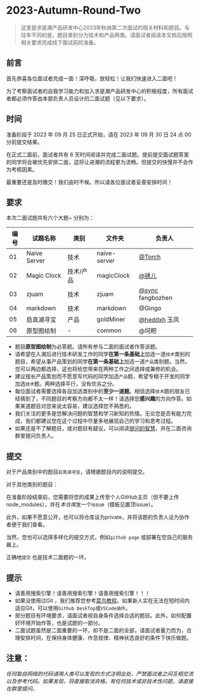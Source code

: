 # 2023-Autumn-Round-Two

> 这里是求是潮产品研发中心2023年秋纳第二次面试的相关材料和题目。与往年不同的是，题目类别分为技术和产品两类。请面试者阅读本文档后按照相关要求完成线下面试前的准备。

## 前言
首先恭喜各位面试者完成一面！深呼吸，放轻松！让我们快速进入二面吧！

为了考察面试者的自我学习能力和加入求是潮产品研发中心的积极程度，所有面试者都必须作答由本部负责人员设计的二面试题（见以下要求）。

## 时间

准备阶段于 2023 年 09 月 25 日正式开始，请在 2023 年 09 月 30 日 24 点 00 分前提交结果。

在正式二面前，面试者共有 6 天时间阅读并完成二面试题。提前提交面试题答案的同学将会被优先安排二面，这将让进潮的流程更为流畅。但提交的快慢并不会作为考核因素。

最重要还是及时缴交！我们逾时不候。所以请各位面试者妥善安排时间！

## 要求

本次二面试题共有六个大题~ 分别为：

| 编号 | 试题名称   |类别     | 文件夹    | 负责人 |
| ---- | ----------|----- | --------- | ---------------------------------------------------------- |
| 01   | Naive Server |技术| naive-server |[@Torch](https://github.com/Cillo-x) |
| 02   |Magic Clock|技术/产品|magicClock|[@锈儿](https://github.com/Winfred666) |
| 03   | zjuam |技术| zjuam | [@sync](https://github.com/sync-99) fangbozhen|
| 04   | markdown |技术| markdown | @Gingo |
| 05   | 启真湖寻宝 |产品|goldMiner| [@heddxh](https://github.com/heddxh) 玉凤 |
| 06   |原型图绘制|-|common|@坷粑 |

- 题目**原型图绘制**为必答题。请所有参与二面的面试者作答该题。
- 请希望在入潮后进行技术研发工作的同学**在第一条基础上**加选一道`技术`类别的题目，希望从事产品策划的同学**在第一条基础上**加选一道`产品`类别题。当然，您可以两边都选择，这也将给您带来在两种工作之间选择或兼修的机会。
- 建议擅长产品策划而不愿意写代码的同学加选`产品`题，希望专精于开发的同学加选`技术`题。两种选择平行，没有优劣之分。
- 每位面试者需要选择各自加选类别中的**至少一道题**。相信选择`技术`题的朋友已经猜到了，不同题目的考察方向都不太一样！请选择您**感兴趣**的方向作答。如果某道题目对您来说太容易，建议选择您不熟悉的。
- 我们关注的更多是您解决问题的智慧和学习新知的热情。无论您是否有能力完成，我们都建议您在这个过程中尽量多地展现自己的学习和思考过程。
- 如果还是不了解题目，或对题目有疑议，可以阅读[提问的智慧](https://github.com/FredWe/How-To-Ask-Questions-The-Smart-Way/blob/master/README-zh_CN.md)，并在二面咨询群里提问负责人。

## 提交

对于产品类别中的题目`启真湖寻宝`，请根据题目内的说明提交。

对于其他类别的题目：

在准备阶段结束前，您需要将您的成果上传至个人GitHub主页（但不要上传node_modules），并在*本仓库*发一个issue（模板见置顶issue）。

此外，如果不愿意公开，也可以将仓库设为private，并将该题的负责人设为协作者便于我们查看。

当然，您也可以选择多样化的提交方式，例如`github page` 或部署在您自己的服务器上。

正确地`提交` 也是技术二面题的一环。

## 提示

- 请善用搜索引擎！请善用搜索引擎！请善用搜索引擎！！！
- 如果没使用过Git ，我们推荐您参考[菜鸟教程](https://www.runoob.com/git/git-tutorial.html)。如果新人实在无法在短时间内适应Git，可以使用`Github DeskTop`或`VSCode插件`。
- 部分题目有环境要求，请面试者视自身条件选择合适的题目。此外，如何配置好环境开始作答，也是试题的一部分。
- 二面试题虽然是二面重要的一环，却不是二面的全部，请面试者量力而为，合理安排时间，在保持身体健康、作息规律、精神状态良好的条件下快乐做题。

## 注意：
*任何取自网络的代码请用人类可以发现的方式注明出处，严禁面试者之间互相交流以及参考代码。如果发现，将直接取消资格。有任何技术或非技术性问题，请直接在群里提问。*
